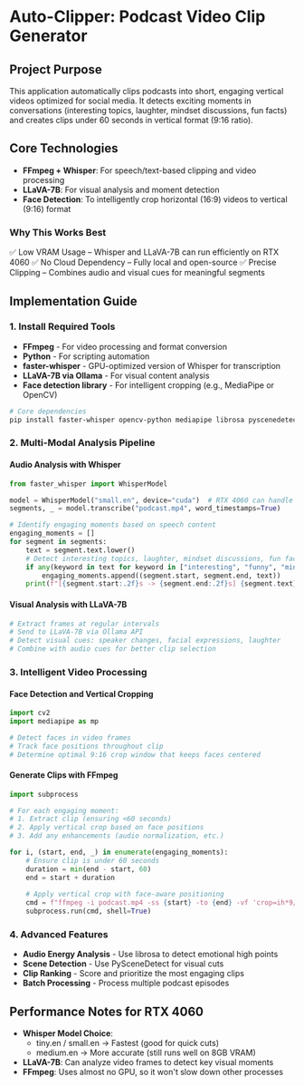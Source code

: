 # Auto-Clipper: Podcast Video Clip Generator

## Project Purpose
This application automatically clips podcasts into short, engaging vertical videos optimized for social media. It detects exciting moments in conversations (interesting topics, laughter, mindset discussions, fun facts) and creates clips under 60 seconds in vertical format (9:16 ratio).

## Core Technologies
- **FFmpeg + Whisper**: For speech/text-based clipping and video processing
- **LLaVA-7B**: For visual analysis and moment detection
- **Face Detection**: To intelligently crop horizontal (16:9) videos to vertical (9:16) format

### Why This Works Best
✅ Low VRAM Usage – Whisper and LLaVA-7B can run efficiently on RTX 4060
✅ No Cloud Dependency – Fully local and open-source
✅ Precise Clipping – Combines audio and visual cues for meaningful segments

## Implementation Guide

### 1. Install Required Tools
- **FFmpeg** - For video processing and format conversion
- **Python** - For scripting automation
- **faster-whisper** - GPU-optimized version of Whisper for transcription
- **LLaVA-7B via Ollama** - For visual content analysis
- **Face detection library** - For intelligent cropping (e.g., MediaPipe or OpenCV)

```bash
# Core dependencies
pip install faster-whisper opencv-python mediapipe librosa pyscenedetect
```

### 2. Multi-Modal Analysis Pipeline

#### Audio Analysis with Whisper
```python
from faster_whisper import WhisperModel

model = WhisperModel("small.en", device="cuda")  # RTX 4060 can handle "medium.en" too
segments, _ = model.transcribe("podcast.mp4", word_timestamps=True)

# Identify engaging moments based on speech content
engaging_moments = []
for segment in segments:
    text = segment.text.lower()
    # Detect interesting topics, laughter, mindset discussions, fun facts
    if any(keyword in text for keyword in ["interesting", "funny", "mindset", "fact", "wow", "amazing"]):
        engaging_moments.append((segment.start, segment.end, text))
    print(f"[{segment.start:.2f}s -> {segment.end:.2f}s] {segment.text}")
```

#### Visual Analysis with LLaVA-7B
```python
# Extract frames at regular intervals
# Send to LLaVA-7B via Ollama API
# Detect visual cues: speaker changes, facial expressions, laughter
# Combine with audio cues for better clip selection
```

### 3. Intelligent Video Processing

#### Face Detection and Vertical Cropping
```python
import cv2
import mediapipe as mp

# Detect faces in video frames
# Track face positions throughout clip
# Determine optimal 9:16 crop window that keeps faces centered
```

#### Generate Clips with FFmpeg
```python
import subprocess

# For each engaging moment:
# 1. Extract clip (ensuring <60 seconds)
# 2. Apply vertical crop based on face positions
# 3. Add any enhancements (audio normalization, etc.)

for i, (start, end, _) in enumerate(engaging_moments):
    # Ensure clip is under 60 seconds
    duration = min(end - start, 60)
    end = start + duration
    
    # Apply vertical crop with face-aware positioning
    cmd = f"ffmpeg -i podcast.mp4 -ss {start} -to {end} -vf 'crop=ih*9/16:ih:x:0' -c:v libx264 -c:a aac clip_{i}.mp4"
    subprocess.run(cmd, shell=True)
```

### 4. Advanced Features
- **Audio Energy Analysis** - Use librosa to detect emotional high points
- **Scene Detection** - Use PySceneDetect for visual cuts
- **Clip Ranking** - Score and prioritize the most engaging clips
- **Batch Processing** - Process multiple podcast episodes

## Performance Notes for RTX 4060
- **Whisper Model Choice**:
  - tiny.en / small.en → Fastest (good for quick cuts)
  - medium.en → More accurate (still runs well on 8GB VRAM)
- **LLaVA-7B**: Can analyze video frames to detect key visual moments
- **FFmpeg**: Uses almost no GPU, so it won't slow down other processes
